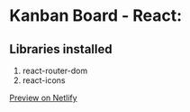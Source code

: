 # Kanban Board - React:

## Libraries installed

1. react-router-dom
2. react-icons

[Preview on Netlify](https://jhn-kanban-react.netlify.app/)
